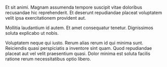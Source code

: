 Et sit animi. Magnam assumenda tempore suscipit vitae doloribus recusandae hic reprehenderit. Et deserunt repudiandae placeat voluptatem velit ipsa exercitationem provident aut.
 Mollitia laudantium id autem. Et amet consequatur tenetur. Dignissimos soluta explicabo ut nobis.
 Voluptatem neque qui iusto. Rerum alias rerum id qui minima sunt. Reiciendis quasi perspiciatis a inventore sint quam. Quod repudiandae placeat aut vel velit praesentium quasi. Dolor minima est soluta facilis ratione rerum necessitatibus optio libero.